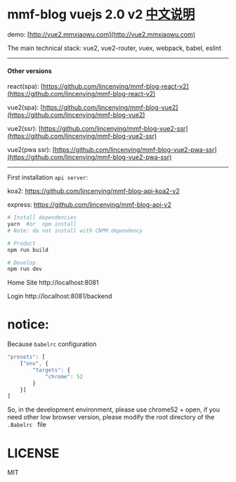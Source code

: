 # mmf-blog vuejs 2.0 v2         [中文说明](https://github.com/songxuy/blogfront/master/README_CN.md)

demo: [http://vue2.mmxiaowu.com](http://vue2.mmxiaowu.com)

The main technical stack: vue2, vue2-router, vuex, webpack, babel, eslint

---

#### Other versions

react(spa): [https://github.com/lincenying/mmf-blog-react-v2](https://github.com/lincenying/mmf-blog-react-v2)

vue2(spa): [https://github.com/lincenying/mmf-blog-vue2](https://github.com/lincenying/mmf-blog-vue2)

vue2(ssr): [https://github.com/lincenying/mmf-blog-vue2-ssr](https://github.com/lincenying/mmf-blog-vue2-ssr)

vue2(pwa ssr): [https://github.com/lincenying/mmf-blog-vue2-pwa-ssr](https://github.com/lincenying/mmf-blog-vue2-pwa-ssr)

---

First installation `api server`:

koa2: https://github.com/lincenying/mmf-blog-api-koa2-v2

express: https://github.com/lincenying/mmf-blog-api-v2

```bash
# Install dependencies
yarn  #or  npm install
# Note: do not install with CNPM dependency

# Product
npm run build

# Develop
npm run dev
```

Home Site
http://localhost:8081

Login
http://localhost:8081/backend

# notice:
Because ` babelrc ` configuration

```javascript
"presets": [
    ["env", {
        "targets": {
            "chrome": 52
        }
    }]
]
```
So, in the development environment, please use chrome52 + open, if you need other low browser version, please modify the root directory of the `.Babelrc ` file

# LICENSE

MIT
